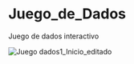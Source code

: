 # Juego_de_Dados
Juego de dados interactivo

![Juego dados1_Inicio_editado](https://github.com/gohset/Juego_de_Dados/assets/76674375/ecfde73b-7f2f-4a8d-976d-5fa9f1ee948d)
